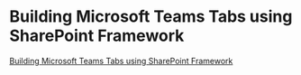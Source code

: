 # Building Microsoft Teams Tabs using SharePoint Framework

[Building Microsoft Teams Tabs using SharePoint Framework](https://learn.microsoft.com/en-us/sharepoint/dev/spfx/integrate-with-teams-introduction)